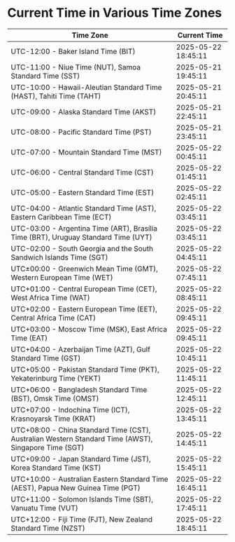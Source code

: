 # Current Time in Various Time Zones

| Time Zone | Current Time |
|-----------|--------------|
| UTC-12:00 - Baker Island Time (BIT) | 2025-05-22 18:45:11 |
| UTC-11:00 - Niue Time (NUT), Samoa Standard Time (SST) | 2025-05-21 19:45:11 |
| UTC-10:00 - Hawaii-Aleutian Standard Time (HAST), Tahiti Time (TAHT) | 2025-05-21 20:45:11 |
| UTC-09:00 - Alaska Standard Time (AKST) | 2025-05-21 22:45:11 |
| UTC-08:00 - Pacific Standard Time (PST) | 2025-05-21 23:45:11 |
| UTC-07:00 - Mountain Standard Time (MST) | 2025-05-22 00:45:11 |
| UTC-06:00 - Central Standard Time (CST) | 2025-05-22 01:45:11 |
| UTC-05:00 - Eastern Standard Time (EST) | 2025-05-22 02:45:11 |
| UTC-04:00 - Atlantic Standard Time (AST), Eastern Caribbean Time (ECT) | 2025-05-22 03:45:11 |
| UTC-03:00 - Argentina Time (ART), Brasília Time (BRT), Uruguay Standard Time (UYT) | 2025-05-22 03:45:11 |
| UTC-02:00 - South Georgia and the South Sandwich Islands Time (SGT) | 2025-05-22 04:45:11 |
| UTC±00:00 - Greenwich Mean Time (GMT), Western European Time (WET) | 2025-05-22 07:45:11 |
| UTC+01:00 - Central European Time (CET), West Africa Time (WAT) | 2025-05-22 08:45:11 |
| UTC+02:00 - Eastern European Time (EET), Central Africa Time (CAT) | 2025-05-22 09:45:11 |
| UTC+03:00 - Moscow Time (MSK), East Africa Time (EAT) | 2025-05-22 09:45:11 |
| UTC+04:00 - Azerbaijan Time (AZT), Gulf Standard Time (GST) | 2025-05-22 10:45:11 |
| UTC+05:00 - Pakistan Standard Time (PKT), Yekaterinburg Time (YEKT) | 2025-05-22 11:45:11 |
| UTC+06:00 - Bangladesh Standard Time (BST), Omsk Time (OMST) | 2025-05-22 12:45:11 |
| UTC+07:00 - Indochina Time (ICT), Krasnoyarsk Time (KRAT) | 2025-05-22 13:45:11 |
| UTC+08:00 - China Standard Time (CST), Australian Western Standard Time (AWST), Singapore Time (SGT) | 2025-05-22 14:45:11 |
| UTC+09:00 - Japan Standard Time (JST), Korea Standard Time (KST) | 2025-05-22 15:45:11 |
| UTC+10:00 - Australian Eastern Standard Time (AEST), Papua New Guinea Time (PGT) | 2025-05-22 16:45:11 |
| UTC+11:00 - Solomon Islands Time (SBT), Vanuatu Time (VUT) | 2025-05-22 17:45:11 |
| UTC+12:00 - Fiji Time (FJT), New Zealand Standard Time (NZST) | 2025-05-22 18:45:11 |
